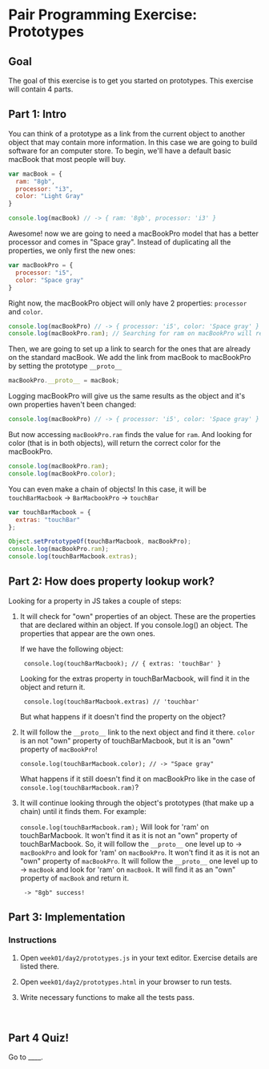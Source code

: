 # Pair Programming Exercise: Prototypes

## Goal

The goal of this exercise is to get you started on prototypes. This exercise will contain 4 parts. 

## Part 1: Intro

You can think of a prototype as a link from the current object to another object that may contain more information. In this case we are going to build software for an computer store. To begin, we'll have a default basic macBook that most people will buy.

```javascript
var macBook = {
  ram: "8gb",
  processor: "i3",
  color: "Light Gray"
}

console.log(macBook) // -> { ram: '8gb', processor: 'i3' }
```

Awesome! now we are going to need a macBookPro model that has a better processor and comes in "Space gray". Instead of duplicating all the properties, we only first the new ones:

```javascript
var macBookPro = {
  processor: "i5",
  color: "Space gray"
}
```

Right now, the macBookPro object will only have 2 properties: `processor` and `color`.

```javascript
console.log(macBookPro) // -> { processor: 'i5', color: 'Space gray' }
console.log(macBookPro.ram); // Searching for ram on macBookPro will return undefined.
```

Then, we are going to set up a link to search for the ones that are already on the standard macBook. We add the link from macBook to macBookPro by setting the prototype `__proto__`

```javascript
macBookPro.__proto__ = macBook;
```

Logging macBookPro will give us the same results as the object and it's own properties haven't been changed:
```javascript
console.log(macBookPro) // -> { processor: 'i5', color: 'Space gray' }
```

But now accessing `macBookPro.ram` finds the value for `ram`. And looking for
color (that is in both objects), will return the correct color for the macBookPro.

```javascript
console.log(macBookPro.ram);
console.log(macBookPro.color);
```

You can even make a chain of objects! In this case, it will be `touchBarMacbook` -> `BarMacbookPro` -> `touchBar`

```javascript
var touchBarMacbook = {
  extras: "touchBar"
};

Object.setPrototypeOf(touchBarMacbook, macBookPro);
console.log(macBookPro.ram);
console.log(touchBarMacbook.extras);
```



## Part 2: How does property lookup work?

Looking for a property in JS takes a couple of steps:

1. It will check for "own" properties of an object. These are the properties that are declared within an object. If you console.log() an object. The properties that appear are the own ones. 

   If we have the following object:

   ```javasc
    console.log(touchBarMacbook); // { extras: 'touchBar' }
   ```

   Looking for the extras property in touchBarMacbook, will find it in the object and return it.

   ```javas
    console.log(touchBarMacbook.extras) // 'touchbar'
   ```

   But what happens if it doesn't find the property on the object?


2. It will follow the ```__proto__``` link to the next object and find it there. `color` is an not "own" property of touchBarMacbook, but it is an "own" property of `macBookPro`!

   ```javas
   console.log(touchBarMacbook.color); // -> "Space gray"
   ```

   What happens if it still doesn't find it on macBookPro like in the case of `console.log(touchBarMacbook.ram)`?

3. It will continue looking through the object's prototypes (that make up a chain) until it finds them.
    For example:

   ```console.log(touchBarMacbook.ram);```
    Will look for 'ram' on touchBarMacbook. It won't find it as it is not an "own" property of touchBarMacbook. So, it will follow the ```__proto__``` one level up to -> `macBookPro` and look for 'ram' on `macBookPro`. It won't find it as it is not an "own" property of `macBookPro`. It will follow the ```__proto__``` one level up to -> `macBook` and look for 'ram' on `macBook`. It will find it as an "own" property of `macBook` and return it.

   ```javas
    -> "8gb" success!
   ```




## Part 3: Implementation

### Instructions

1. Open `week01/day2/prototypes.js` in your text editor. Exercise details are listed there.

2. Open `week01/day2/prototypes.html` in your browser to run tests.

3. Write necessary functions to make all the tests pass.

   ​

## Part 4 Quiz!

Go to ____. 